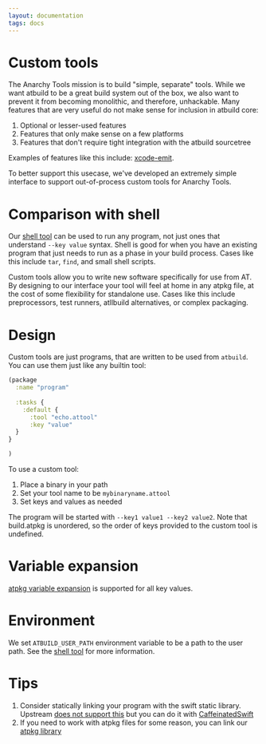 ```yaml
---
layout: documentation
tags: docs
---
```


# Custom tools

The Anarchy Tools mission is to build "simple, separate" tools.  While we want atbuild to be a great build system out of the box, we also want to prevent it from becoming monolithic, and therefore, unhackable.  Many features that are very useful do not make sense for inclusion in atbuild core:

1.  Optional or lesser-used features
2.  Features that only make sense on a few platforms
3.  Features that don't require tight integration with the atbuild sourcetree

Examples of features like this include: [xcode-emit](https://github.com/AnarchyTools/xcode-emit).

To better support this usecase, we've developed an extremely simple interface to support out-of-process custom tools for Anarchy Tools.

# Comparison with shell

Our [shell tool](shell.html) can be used to run any program, not just ones that understand `--key value` syntax.  Shell is good for when you have an existing program that just needs to run as a phase in your build process.  Cases like this include `tar`, `find`, and small shell scripts.

Custom tools allow you to write new software specifically for use from AT.  By designing to our interface your tool will feel at home in any atpkg file, at the cost of some flexibility for standalone use.  Cases like this include preprocessors, test runners, atllbuild alternatives, or complex packaging.

# Design

Custom tools are just programs, that are written to be used from `atbuild`.
You can use them just like any builtin tool:

```clojure
(package
  :name "program"
  
  :tasks {
    :default {
      :tool "echo.attool"
      :key "value"
  }
}

)
```

To use a custom tool:

1.  Place a binary in your path
2.  Set your tool name to be `mybinaryname.attool`
3.  Set keys and values as needed

The program will be started with `--key1 value1 --key2 value2`.  Note that build.atpkg is unordered, so the order of keys provided to the custom tool is undefined.


# Variable expansion

[atpkg variable expansion](variable.html) is supported for all key values.

# Environment

We set `ATBUILD_USER_PATH` environment variable to be a path to the user path.  See the [shell tool](shell.html) for more information.

# Tips

1.  Consider statically linking your program with the swift static library.  Upstream [does not support this](https://bugs.swift.org/browse/SR-730) but you can do it with [CaffeinatedSwift](https://code.sealedabstract.com/CaffeinatedSwift/swift)
2.  If you need to work with atpkg files for some reason, you can link our [atpkg library](https://github.com/AnarchyTools/atpkg)
